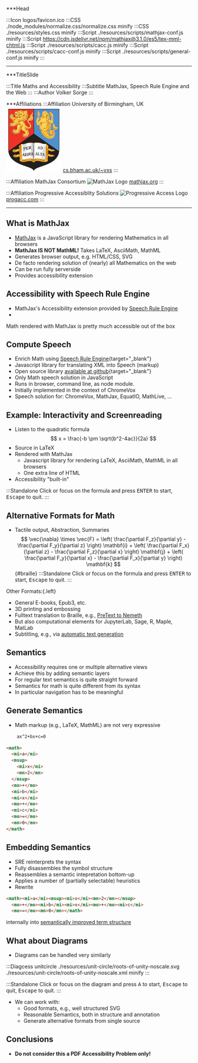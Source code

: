 ***Head

:::Icon logos/favicon.ico
:::CSS ./node_modules/normalize.css/normalize.css minify
:::CSS ./resources/styles.css minify
:::Script ./resources/scripts/mathjax-conf.js minify
:::Script https://cdn.jsdelivr.net/npm/mathjax@3.1.0/es5/tex-mml-chtml.js
:::Script ./resources/scripts/cacc.js minify
:::Script ./resources/scripts/cacc-conf.js minify
:::Script ./resources/scripts/general-conf.js minify
:::

***

***TitleSlide

:::Title Maths and Accessibility
:::Subtitle MathJax, Speech Rule Engine and the Web
:::
:::Author Volker Sorge
:::

***Affiliations
:::Affiliation
University of Birmingham, UK
![University of Birmingham Crest](./resources/logos/crest-new.jpg)
[cs.bham.ac.uk/~vxs](https://www.cs.bham.ac.uk/~vxs)
:::


:::Affiliation
MathJax Consortium
![MathJax Logo](../resources/logos/badge-square2.png)
[mathjax.org](https://mathjax.org)
:::

:::Affiliation
Progressive Accessiblity Solutions
![Progressive Access Logo](../resources/logos/logo2-small.png)
[progacc.com](https://progressiveaccess.com)
:::


*******************


## What is MathJax 

* [MathJax](https://mathjax.org) is a JavaScript library for rendering Mathematics in all browsers
* **MathJax IS NOT MathML!** Takes LaTeX, AsciiMath, MathML
* Generates browser output, e.g. HTML/CSS, SVG
* De facto rendering solution of (nearly) all Mathematics on the web
* Can be run fully serverside
* Provides accessibility extension

## Accessibility with Speech Rule Engine

* MathJax's Accessibility extension provided
  by [Speech Rule Engine](https://speechruleengine.org)
* 

Math rendered with MathJax is pretty much accessible out of the box

## Compute Speech

* Enrich Math using [Speech Rule Engine](https://speechruleengine.org){target="_blank"}
* Javascript library for translating XML into Speech (markup)
* Open source library [available at github](https://github.com/zorkow/speech-rule-engine){target="_blank"}
* Only Math speech solution in JavaScript
* Runs in browser, command line, as node module.
* Initially implemented in the context of ChromeVox
* Speech solution for: ChromeVox, MathJax, EquatIO, MathLive, ...


## Example: Interactivity and Screenreading

* Listen to the quadratic formula
$$
   x = \frac{-b \pm \sqrt{b^2-4ac}}{2a}
$$
* Source in LaTeX
* Rendered with MathJax
  * Javascript library for rendering LaTeX, AsciiMath, MathML in all browsers
  * One extra line of HTML
* Accessibility "built-in"

:::Standalone Click or focus on the formula and press <kbd>ENTER</kbd> to start, <kbd>Escape</kbd> to quit.
:::


## Alternative Formats for Math

* Tactile output, Abstraction, Summaries
  $$ \vec{\nabla} \times \vec{F} =
            \left( \frac{\partial F_z}{\partial y} - \frac{\partial F_y}{\partial z} \right) \mathbf{i}
          + \left( \frac{\partial F_x}{\partial z} - \frac{\partial F_z}{\partial x} \right) \mathbf{j}
          + \left( \frac{\partial F_y}{\partial x} - \frac{\partial F_x}{\partial y} \right) \mathbf{k}
   $${#braille}
:::Standalone Click or focus on the formula and press <kbd>ENTER</kbd> to start, <kbd>Escape</kbd> to quit.
:::

Other Formats:{.left}
* General E-books, Epub3, etc.
* 3D printing and embossing
* Fulltext translation to Braille, e.g., [PreText to Nemeth](https://pretextbook.org/)
* But also computational elements for JupyterLab, Sage, R, Maple, MatLab
* Subtitling, e.g., via [automatic text generation](https://mathjax.github.io/MathJax-demos-web/speech-generator/convert-with-speech.html)


## Semantics

* Accessibility requires one or multiple alternative views
* Achieve this by adding semantic layers
* For regular text semantics is quite straight forward
* Semantics for math is quite different from its syntax
* In particular navigation has to be meaningful


## Generate Semantics

* Math markup (e.g., LaTeX, MathML) are not very expressive


```LaTeX
    ax^2+bx+c=0
```

```html
<math>
  <mi>a</mi>
  <msup>
    <mi>x</mi>
    <mn>2</mn>
  </msup>
  <mo>+</mo>
  <mi>b</mi>
  <mi>x</mi>
  <mo>+</mo>
  <mi>c</mi>
  <mo>=</mo>
  <mn>0</mn>
</math>
```

## Embedding Semantics

* SRE reinterprets the syntax
* Fully disassembles the symbol structure
* Reassembles a semantic intepretation bottom-up
* Applies a number of (partially selectable) heuristics
* Rewrite 
```html
<math><mi>a</mi><msup><mi>x</mi><mn>2</mn></msup>
  <mo>+</mo><mi>b</mi><mi>x</mi><mo>+</mo><mi>c</mi>
  <mo>=</mo><mn>0</mn></math>
```
internally into [semantically improved term structure](https://zorkow.github.io/semantic-tree-visualiser/visualise.html?310000111100%3Cmath%3E%0A%20%20%3Cmi%3Ea%3C/mi%3E%0A%20%20%3Cmsup%3E%0A%20%20%20%20%3Cmi%3Ex%3C/mi%3E%0A%20%20%20%20%3Cmn%3E2%3C/mn%3E%0A%20%20%3C/msup%3E%0A%20%20%3Cmo%3E+%3C/mo%3E%0A%20%20%3Cmi%3Eb%3C/mi%3E%0A%20%20%3Cmi%3Ex%3C/mi%3E%0A%20%20%3Cmo%3E+%3C/mo%3E%0A%20%20%3Cmi%3Ec%3C/mi%3E%0A%20%20%3Cmo%3E%3D%3C/mo%3E%0A%20%20%3Cmn%3E0%3C/mn%3E%0A%3C/math%3E)


## What about Diagrams

* Diagrams can be handled very similarly

:::Diagcess unitcircle ./resources/unit-circle/roots-of-unity-noscale.svg ./resources/unit-circle/roots-of-unity-noscale.xml minify
:::

:::Standalone Click or focus on the diagram and press <kbd>A</kbd> to start, <kbd>Escape</kbd> to quit, <kbd>Escape</kbd> to quit.
:::

* We can work with: 
    * Good formats, e.g., well structured SVG
    * Reasonable Semantics, both in structure and annotation
    * Generate alternative formats from single source

## Conclusions


* **Do not consider this a PDF Accessibility Problem only!**
